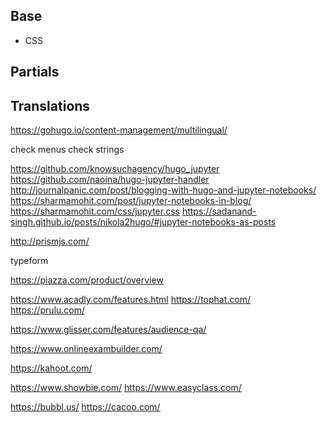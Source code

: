 

## Base
- CSS


## Partials



## Translations
https://gohugo.io/content-management/multilingual/

check menus
check strings


https://github.com/knowsuchagency/hugo_jupyter
https://github.com/naoina/hugo-jupyter-handler
http://journalpanic.com/post/blogging-with-hugo-and-jupyter-notebooks/
https://sharmamohit.com/post/jupyter-notebooks-in-blog/
https://sharmamohit.com/css/jupyter.css
https://sadanand-singh.github.io/posts/nikola2hugo/#jupyter-notebooks-as-posts

http://prismjs.com/


typeform

https://piazza.com/product/overview

https://www.acadly.com/features.html
https://tophat.com/
https://prulu.com/

https://www.glisser.com/features/audience-qa/

https://www.onlineexambuilder.com/

https://kahoot.com/

https://www.showbie.com/
https://www.easyclass.com/



https://bubbl.us/
https://cacoo.com/
